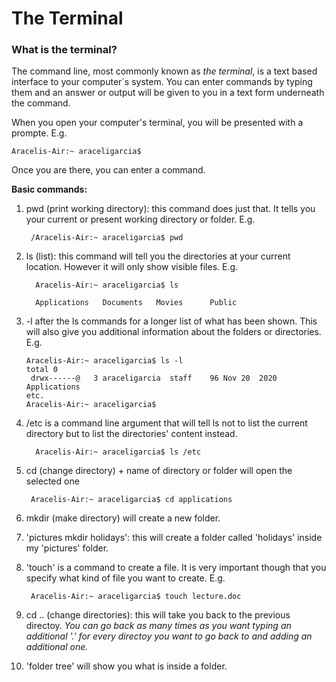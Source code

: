 # The Terminal

### What is the terminal? ###

The command line, most commonly known as *the terminal*, is a text based interface to your computer´s system. You can enter commands by typing them and an answer or output will be given to you in a text form underneath the command. 

When you open your computer's terminal, you will be presented with a prompte. E.g. 

    Aracelis-Air:~ araceligarcia$
    
Once you are there, you can enter a command. 

**Basic commands:**

1. pwd (print working directory): this command does just that. It tells you your current or present working directory or folder. E.g.

        /Aracelis-Air:~ araceligarcia$ pwd
    
2. ls (list): this command will tell you the directories at your current location. However it will only show visible files. E.g.

         Aracelis-Air:~ araceligarcia$ ls
   
         Applications	Documents	Movies		Public
 
 3. -l after the ls commands for a longer list of what has been shown. This will also give you additional information about the folders or directories. E.g.
 
        Aracelis-Air:~ araceligarcia$ ls -l
        total 0
         drwx------@   3 araceligarcia  staff    96 Nov 20  2020 Applications
        etc.
        Aracelis-Air:~ araceligarcia$ 
    
4. /etc is a command line argument that will tell ls not to list the current directory but to list the directories' content instead. 

         Aracelis-Air:~ araceligarcia$ ls /etc

5. cd (change directory) + name of directory or folder will open the selected one

        Aracelis-Air:~ araceligarcia$ cd applications

6. mkdir (make directory) will create a new folder.
7. 'pictures mkdir holidays': this will create a folder called 'holidays' inside my 'pictures' folder.
8. 'touch' is a command to create a file. It is very important though that you specify what kind of file you want to create. E.g.

        Aracelis-Air:~ araceligarcia$ touch lecture.doc

9. cd .. (change directories): this will take you back to the previous directoy. *You can go back as many times as you want typing an additional '.' for every directoy you want to go back to and adding an additional one.*
10. 'folder tree' will show you what is inside a folder. 



